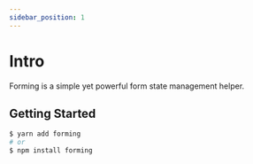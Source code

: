 ```yaml
---
sidebar_position: 1
---
```


# Intro

Forming is a simple yet powerful form state management helper.

## Getting Started

```bash
$ yarn add forming
# or
$ npm install forming
```
